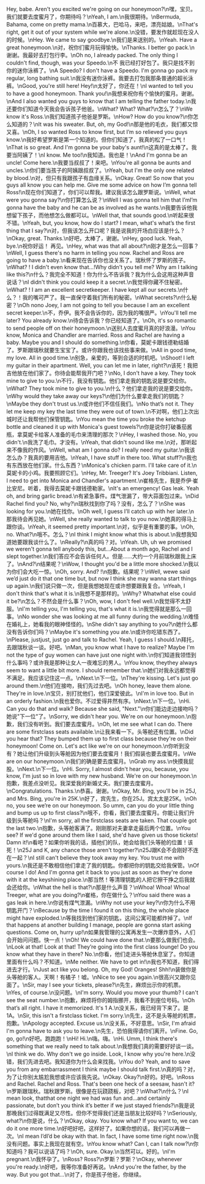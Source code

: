 Hey, babe. Aren't you excited we're going on our honeymoon?\n嘿，宝贝。我们就要去度蜜月了，你期待吗？\nYeah, I am.\n我很期待。\nBermuda, Bahama, come on pretty mama.\n百慕大，巴哈马，来吧，漂亮姑娘。\nThat's right, get it out of your system while we're alone.\n没错，要发作就趁现在没人的时候。\nHey. We came to say goodbye.\n我们是来送别的。\nYeah. Have a great honeymoon.\n对，祝你们蜜月玩得愉快。\nThanks. I better go pack.\n谢谢。我最好去打包行李。\nOh no, I already packed. The only thing I couldn't find, though, was your Speedo.\n不 我已经打好包了。我只是找不到你的迷你泳裤了。\nA Speedo? I don't have a Speedo. I'm gonna go pack my regular, long bathing suit.\n我没有迷你泳裤。我要去打包我那条普通的超长泳裤。\nGood, you're still here! Hey!\n太好了，你还在！\nI wanted to tell you to have a good honeymoon. Thank you!\n我想来祝你有个愉快的蜜月。谢谢。\nAnd I also wanted you guys to know that I am telling the father today.\n我还要你们知道今天我会告诉孩子他爸。\nWhat? What? What?\n怎么了？\nWe know it's Ross.\n我们知道孩子他爸是罗斯。\nHow? How do you know?\n你怎么知道的？\nIt was his sweater. But, oh, my God!\n那是他的毛衣，我们都又惊又喜。\nOh, I so wanted Ross to know first, but I’m so relieved you guys know.\n我好希望罗斯是第一个知道的。但你们知道了，我真的松了一口气！\nThat is so great. And I'm gonna be your baby's aunt!\n这真的是太棒了。我要当阿姨了！\nI know. Me too!\n我知道。我也是！\nAnd I'm gonna be an uncle! Come here.\n我要当叔叔了！来吧。\nYou're all gonna be aunts and uncles.\n你们要当孩子的阿姨跟叔叔了。\nYeah, but I'm the only one related by blood.\n对，但只有我跟孩子有血缘关系。\nOkay. Great! So now that you guys all know you can help me. Give me some advice on how I’m gonna tell Ross!\n现在你们知道了，你们可以帮我。建议我该怎么跟罗斯说。\nWell, what were you gonna say?\n你打算怎么说？\nWell I was gonna tell him that I’mI’m gonna have the baby and he can be as involved as he wants.\n我要告诉他我想留下孩子，而他想怎么做都可以。\nWell that, that sounds good.\n听起来很不错。\nYeah, but, you know, how do I start? I mean, what's what’s the first thing that I say?\n对，但我该怎么开口呢？我是说我的开场白应该是什么？\nOkay, great. Thanks.\n好吧，太棒了，谢谢。\nHey, good luck. Yeah, bye.\n祝你好运！ 再见。\nHey, what was that all about?\n刚才是怎么一回事？\nWell, I guess there's no harm in telling you now. Rachel and Ross are going to have a baby.\n看来现在告诉你也没关系了。瑞秋怀了罗斯的孩子。\nWhat? ! I didn't even know that...!Why didn't you tell me? Why am I talking like this?\n什么？我完全不知道！你为什么不告诉我？我为什么会这用这种声音说话？\nI didn't think you could keep it a secret.\n我觉得你藏不住秘密。\nWhat? ! I am an excellent secretkeeper. I have kept all our secrets.\n什么？！我的嘴可严了。我一直保守着我们所有的秘密。\nWhat secrets?\n什么秘密？\nOh nono Joey, I am not going to tell you because I am an excellent secret keeper.\n不，乔伊。我不会告诉你的，因为我的嘴很严。\nYou'll tell me later? You already know.\n待会告诉我？你已经知道了。\nOh, it's so romantic to send people off on their honeymoon.\n送别人去度蜜月真的好浪漫。\nYou know, Monica and Chandler are married. Ross and Rachel are having a baby. Maybe you and I should do something.\n你看，莫妮卡跟钱德勒结婚了。罗斯跟瑞秋就要生宝宝了。或许你跟我也该找些事来做。\nAll in good time, my love. All in good time.\n别急，亲爱的，等到合适的时机吧。\nShoot! I left my guitar in their apartment. Well, you can let me in later, right?\n该死！我把吉他放在他们家了。你待会能帮我开门吧？\nNo, I don't have a key. They took mine to give to you.\n不行，我没有钥匙。他们拿走我的钥匙说是要交给你。\nWhat? They took mine to give to you.\n什么？他们拿走我的说是要交给你。\nWhy would they take away our keys?\n他们为什么要拿走我们的钥匙？\nMaybe they don't trust us.\n或许他们不信任我们。\nNo that’s not it. They let me keep my key the last time they were out of town.\n不对啊，他们上次出城时还让我帮他们保管钥匙。\nYou mean the time you broke the ketchup bottle and cleaned it up with Monica's guest towels?\n你是说你打破番茄酱瓶，拿莫妮卡给客人准备的毛巾来清理的那次？\nHey, I washed those. No, you didn't.\n我洗了毛巾。才没有。\nYeah, that didn't sound like me.\n对，那听起来不像我的作风。\nWell, what am I gonna do? I really need my guitar.\n我该怎么办？我真的要用吉他。\nYeah, I have stuff in there too. What stuff?\n我也有东西放在他们家。什么东西？\nMonica's chicken parm. I'll take care of it.\n莫妮卡的小鸡。我要照顾它们。\nHey, Mr. Treeger? It's Joey Tribbiani. Listen, I need to get into Monica and Chandler's apartment.\n崔格先生，我是乔伊·崔比安尼。听着，我得去莫妮卡跟钱德勒家。\nIt's an emergency! Gas leak. Yeah oh, and bring garlic bread.\n有紧急事件。煤气泄漏了，带大蒜面包过来。\nDid Rachel find you? No, why?\n瑞秋找到你了吗？没有，怎么了？\nShe was looking for you.\n她在找你。\nOh well, I guess I’ll catch up with her later.\n那我待会再见她。\nWell, she really wanted to talk to you now.\n她真的得马上跟你谈。\nYeah, it seemed pretty important.\n对，似乎是有重要的事。\nOh, no. What?\n哦不。怎么？\nI think I might know what this is about.\n我想我知道她要跟我谈什么了。\nReally?\n真的吗？对。\nYeah. Uh, uh we promised we weren't gonna tell anybody this, but...About a month ago, Rachel and I slept together.\n我们答应不会告诉任何人。但是……大约一个月前瑞秋跟我上床了。\nAnd?\n结果呢？\nWow, I thought you'd be a little more shocked.\n我以为你们会大吃一惊。\nOh, sorry. And? !\n抱歉。结果呢？\nWell, wewe said we’d just do it that one time but, but now I think she may wanna start things up again.\n我们说只做一次，但是我想她现在或许想要跟我复合。\nYeah, I don't think that's what it is.\n我想不是那样的。\nWhy? Whatwhat else could it be?\n怎么？不然会是什么事？\nOh, wow, I don't feel well.\n我觉得不太舒服。\nI'm telling you, I'm telling you, that's what it is.\n我觉得就是那么一回事。\nNo wonder she was looking at me all funny during the wedding.\n难怪在婚礼上，她看我的眼神怪怪的。\nShe didn't say anything to you?\n她什么都没有告诉你们吗？\nMaybe it's something you ate.\n或许你吃错东西了。\nPlease, justjust, just go and talk to Rachel. Yeah, I guess I should.\n拜托，去跟瑞秋谈一谈。好吧。\nMan, you know what I have to realize? Maybe I'm not the type of guy women can have just one night with.\n你们知道我领悟到什么事吗？或许我是那种让女人一夜难忘的男人。\nYou know, theythey always seem to want a little bit more. I should remember that.\n她们对我永远都觉得不满足。我应该记住这一点。\nNext.\n下一位。\nThey're kissing. Let's just go around them.\n他们在接吻，我们先过去吧。\nOh honey, leave them alone. They're in love.\n宝贝，别打扰他们，他们深爱彼此。\nI'm in love too. But in an orderly fashion.\n我也爱你。不过爱得井然有序。\nNext.\n下一位。\nHi. Can you do that and walk? Because she said, "Next."\n你们能边走边接吻吗？她说"下一位"了。\nSorry, we didn't hear you. We're on our honeymoon.\n抱歉，我们没有听到。我们要去度蜜月。\nOh, let me see what I can do. There are some firstclass seats available.\n让我来看一下。头等舱还有位置。\nDid you hear that? They bumped them up to first class because they're on their honeymoon! Come on. Let's act like we're on our honeymoon.\n你听到没有？她让他们升级到头等舱因为他们要去度蜜月！我们假装也要去度蜜月。\nWe are on our honeymoon.\n我们的确是要去度蜜月。\nGrab my ass.\n快摸我屁股。\nNext.\n下一位。\nHi. Sorry, I almost didn't hear you, because, you know, I'm just so in love with my new husband. We're on our honeymoon.\n抱歉，我差点没听见。我深爱我的新婚丈夫。我们要去度蜜月。\nCongratulations. Thanks.\n恭喜。谢谢。\nOkay, Mr. Bing, you'll be in 25J, and Mrs. Bing, you're in 25K.\n好了，宾先生，你在25J。宾太太是25K。\nOh no, you see we’re on our honeymoon. So umm, can you do your little thing and bump us up to first class?\n哦不，你看，我们要去度蜜月。你能让我们升级到头等舱吗？\nI'm sorry, all the firstclass seats are taken. That couple got the last two.\n抱歉，头等舱客满了。刚刚那对夫妻拿走最后两个位置。\nYou see? If we'd gone around them like I said, she'd have given us those tickets! Damn it!\n看吧？如果你听我的话，插他们的队，她会给我们头等舱的位置！该死！\n25J and K, any chance those aren't together?\n25J跟K会不会刚好不连在一起？\nI still can't believe they took away my key. You trust me with yours.\n我还是不敢相信他们拿走了我的钥匙。你都把你的钥匙交给我保管。\nOf course I do! And I'm gonna get it back to you just as soon as they're done with it at the keyshining place.\n那当然！等清理钥匙的人把它擦干挣之后我就会还给你。\nWhat the hell is that?\n那是什么声音？\nWhoa! Whoa! Whoa! Treeger, what are you doing?\n崔格，你在做什么？\nYou said there was a gas leak in here.\n你说有煤气泄漏。\nWhy not use your key?\n你为什么不用钥匙开门？\nBecause by the time I found it on this thing, the whole place might have exploded.\n等我找到他们家的钥匙，这间公寓可能都炸掉了。\nIf that happens at another building I manage, people are gonna start asking questions. Come on, hurry up!\n如果我管理的公寓再发生一次爆炸意外，人们会开始问问题。快一点！\nOh! We could have done that.\n要那么做我们也会。\nLook at that! Look at that! They’re going into the first class lounge! Do you know what they have in there? No.\n你看，他们走进头等舱休息室了。你知道里面有什么吗？不知道。\nMe neither. We have to get in!\n我也不知道，我们得进去才行。\nJust act like you belong. Oh, my God! Oranges! Shh!\n装做你是头等舱的客人。天啊！有橘子！嘘。\nNice to see you again.\n很高兴又跟你见面了。\nSir, may I see your tickets, please?\n先生，麻烦出示你的机票。\nYes, of course.\n没问题。\nI'm sorry. Would you move your thumb? I can't see the seat number.\n抱歉，麻烦将你的姆指挪开，我看不到座位号码。\nOh that’s all right. I have it memorized. It's 1 A.\n没关系，我已经背下来了。是1A。\nSir, this isn't a firstclass ticket. I'm sorry.\n先生，这不是头等舱的机票，抱歉。\nApology accepted. Excuse us.\n没关系，不好意思。\nSir, I'm afraid I'm gonna have to ask you to leave.\n先生，恐怕我得请你们离开。\nFine. Go, go, go!\n好吧。跑跑跑！\nHi! Hi.\n嗨。嗨。\nHi. Umm, I think there's something that we really need to talk about.\n我想我们真的需要好好谈一谈。\nI think we do. Why don't we go inside. Look, I know why you're here.\n没错，我们先进去吧。我知道你为什么会来找我。\nYou do? Yeah, and to save you from any embarrassment I think maybe I should talk first.\n真的吗？对，为了让你别太尴尬我想或许应该我先说。\nOkay. Okay?\n好的。好吧。\nRoss and Rachel. Rachel and Ross. That's been one heck of a seesaw, hasn't it?\n罗斯跟瑞秋。瑞秋跟罗斯。很像是在玩跷跷板，对吧？\nWhat?\n什么？\nI mean look, thatthat one night we had was fun and…and certainly passionate, but don’t you think it’s better if we just stayed friends?\n我是说那晚我们过得既满足又尽性。但你不觉得我们还是当朋友比较好吗？\nSeriously, what?\n你是说，什么？\nOkay, okay. You know what? If you want to, we can do it one more time.\n好吧好吧，这样好了。如果你想的话，我们可以再做一次。\nI mean I’dI’d be okay with that. In fact, I have some time right now.\n我没有问题。事实上我现在就有空。\nYou know what? Can I, can I talk now?\n你知道吗？我可以说话了吗？\nOh, sure. Okay.\n当然可以。好的。\nI'm pregnant.\n我怀孕了。\nRoss? Ross?\n罗斯？罗斯？\nOkay, whenever you're ready.\n好吧，我等你准备好再说。\nAnd you're the father, by the way. But you got that...\n对了，你是孩子他爸，你继续。
        
